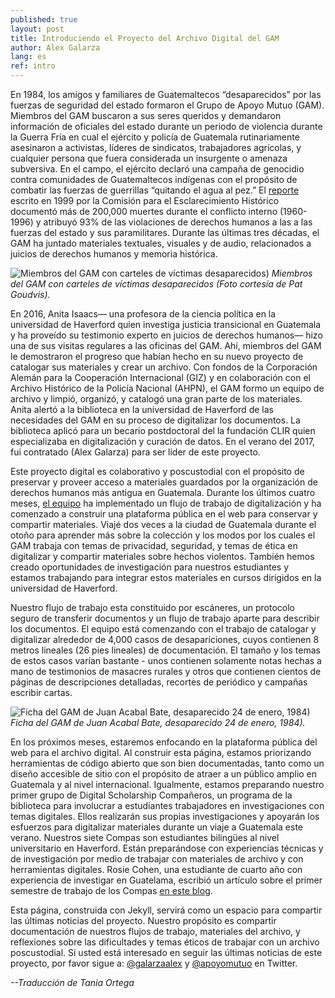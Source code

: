```yaml
---
published: true
layout: post
title: Introduciendo el Proyecto del Archivo Digital del GAM
author: Alex Galarza
lang: es
ref: intro
---
```

En 1984, los amigos y familiares de Guatemaltecos “desaparecidos” por las fuerzas de seguridad del estado formaron el Grupo de Apoyo Mutuo (GAM). Miembros del GAM buscaron a sus seres queridos y demandaron información de oficiales del estado durante un periodo de violencia durante la Guerra Fría en cual el ejército y policía de Guatemala rutinariamente asesinaron a activistas, líderes de sindicatos, trabajadores agrícolas, y cualquier persona que fuera considerada un insurgente o amenaza subversiva. En el campo, el ejército declaró una campaña de genocidio contra comunidades de Guatemaltecos indígenas con el propósito de combatir las fuerzas de guerrillas “quitando el agua al pez.” El [reporte](https://www.usip.org/publications/1997/02/truth-commission-guatemala) escrito en 1999 por la Comisión para el Esclarecimiento Histórico documentó más de 200,000 muertes durante el conflicto interno (1960-1996) y atribuyó 93% de las violaciones de derechos humanos a las a las fuerzas del estado y sus paramilitares. Durante las últimas tres décadas, el GAM ha juntado materiales textuales, visuales y de audio, relacionados a juicios de derechos humanos y memoria histórica. 

![Miembros del GAM con carteles de víctimas desaparecidos)]({{site.baseurl}}/images/marcha.jpg)
_Miembros del GAM con carteles de víctimas desaparecidos (Foto cortesía de Pat Goudvis)._

En 2016, Anita Isaacs— una profesora de la ciencia política en la universidad de Haverford quien investiga justicia transicional en Guatemala y ha proveído su testimonio experto en juicios de derechos humanos— hizo una de sus visitas regulares a las oficinas del GAM. Ahí, miembros del GAM le demostraron el progreso que habían hecho en su nuevo proyecto de catalogar sus materiales y crear un archivo. Con fondos de la Corporación Alemán para la Cooperación Internacional (GIZ) y en colaboración con el Archivo Histórico de la Policía Nacional (AHPN), el GAM formo un equipo de archivo y limpió, organizó, y catalogó una gran parte de los materiales. Anita alertó a la biblioteca en la universidad de Haverford de las necesidades del GAM en su proceso de digitalizar los documentos. La biblioteca aplicó para un becario postdoctoral del la fundación CLIR quien especializaba en digitalización y curación de datos. En el verano del 2017, fui contratado (Alex Galarza) para ser líder de este proyecto.

Este proyecto digital es colaborativo y poscustodial con el propósito de preservar y proveer acceso a materiales guardados por la organización de derechos humanos más antigua en Guatemala. Durante los últimos cuatro meses, [el equipo](http://ds.haverford.edu/gam-archive/equipo/) ha implementado un flujo de trabajo de digitalización y ha comenzado a construir una plataforma pública en el web para conservar y compartir materiales. Viajé dos veces a la ciudad de Guatemala durante el otoño para aprender más sobre la colección y los modos por los cuales el GAM trabaja con temas de privacidad, seguridad, y temas de ética en digitalizar y compartir materiales sobre hechos violentos. También hemos creado oportunidades de investigación para nuestros estudiantes y estamos trabajando para integrar estos materiales en cursos dirigidos en la universidad de Haverford.

Nuestro flujo de trabajo esta constituido por escáneres, un protocolo seguro de transferir documentos y un flujo de trabajo aparte para describir los documentos. El equipo está comenzando con el trabajo de catalogar y digitalizar alrededor de 4,000 casos de desapariciones, cuyos contienen 8 metros lineales (26 pies lineales) de documentación. El tamaño y los temas de estos casos varían bastante - unos contienen solamente notas hechas a mano de testimonios de masacres rurales y otros que contienen cientos de páginas de descripciones detalladas, recortes de periódico y campañas escribir cartas.


![Ficha del GAM de Juan Acabal Bate, desaparecido 24 de enero, 1984)]({{site.baseurl}}/images/bate.jpg)
_Ficha del GAM de Juan Acabal Bate, desaparecido 24 de enero, 1984)._

En los próximos meses, estaremos enfocando en la plataforma pública del web para el archivo digital. Al construir esta página, estamos priorizando herramientas de código abierto que son bien documentadas, tanto como un diseño accesible de sitio con el propósito de atraer a un público amplio en Guatemala y al nivel internacional. Igualmente, estamos preparando nuestro primer grupo de Digital Scholarship Compañeros, un programa de la biblioteca para involucrar a estudiantes trabajadores en investigaciones con temas digitales. Ellos realizarán sus propias investigaciones y apoyarán los esfuerzos para digitalizar materiales durante un viaje a Guatemala este verano. Nuestros siete Compas son estudiantes bilingües al nivel universitario en Haverford. Están preparándose con experiencias técnicas y de investigación por medio de trabajar con materiales de archivo y con herramientas digitales. Rosie Cohen, una estudiante de cuarto año con experiencia de investigar en Guatelama, escribió un artículo sobre el primer semestre de trabajo de los Compas [en este blog](http://ds.haverford.edu/gam-archive/2017/12/12/first-semester/).

Esta página, construida con Jekyll, servirá como un espacio para compartir las últimas noticias del proyecto. Nuestro propósito es compartir documentación de nuestros flujos de trabajo, materiales del archivo, y reflexiones sobre las dificultades y temas éticos de trabajar con un archivo poscustodial. Si usted está interesado en seguir las últimas noticias de este proyecto, por favor sigue a: [@galarzaalex](https://twitter.com/galarzaalex) y [@apoyomutuo](http://twitter.com/apoyomutuo) en Twitter.

*--Traducción de Tania Ortega*